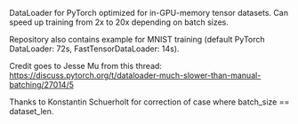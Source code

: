 DataLoader for PyTorch optimized for in-GPU-memory tensor datasets.
Can speed up training from 2x to 20x depending on batch sizes.

Repository also contains example for MNIST training (default PyTorch DataLoader: 72s, FastTensorDataLoader: 14s).

Credit goes to Jesse Mu from this thread: https://discuss.pytorch.org/t/dataloader-much-slower-than-manual-batching/27014/5

Thanks to Konstantin Schuerholt for correction of case where batch_size == dataset_len.
